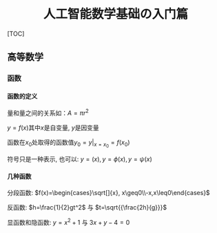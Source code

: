 # <center>人工智能数学基础の入门篇</center>

[TOC]



## 高等数学

### 函数

#### 函数的定义

量和量之间的关系如：$A=\pi r^2$

$y=f(x)$其中$x$是自变量, $y$是因变量

函数在$x_0$处取得的函数值$y_0=y|_{x=x_0}=f(x_0)$

符号只是一种表示, 也可以: $y=(x), y=\phi(x), y=\psi(x)$

#### 几种函数

分段函数: $f(x)=\begin{cases}\sqrt[]{x}, x\geq0\\-x,x\leq0\end{cases}$

反函数: $h=\frac{1}{2}gt^2$  与 $t=\sqrt{{\frac{2h}{g}}}$

显函数和隐函数: $y=x^2+1$ 与 $3x+y-4=0$

